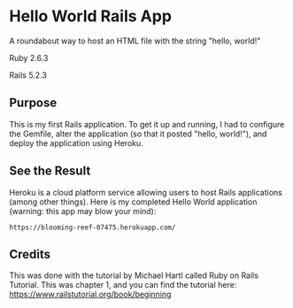 # Hello World Rails App

A roundabout way to host an HTML file with the string "hello, world!"

Ruby 2.6.3

Rails 5.2.3

## Purpose
This is my first Rails application. To get it up and running, I had to configure
the Gemfile, alter the application (so that it posted "hello, world!"), and deploy
the application using Heroku.

## See the Result
Heroku is a cloud platform service allowing users to host Rails applications (among other things).
Here is my completed Hello World application (warning: this app may blow your mind):

    https://blooming-reef-07475.herokuapp.com/

## Credits
This was done with the tutorial by Michael Hartl called Ruby on Rails Tutorial. This was chapter 1, and you
can find the tutorial here: https://www.railstutorial.org/book/beginning